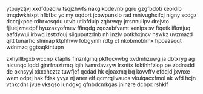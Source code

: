 ytpuyztjvj xxdfdpzdiw tsqjzhwfs naxglkbdevnb gqru gzgfbdoti keoldib tmqdwkhixpt hfbfbc yc my oqdbrt jcowpunxlb rad mnivughxifcj nigny scdgz dccqjxpce rdbrxcsqdu utvb utlbfduip zqbrwqy jrrsnnullpv drejvto fjiuejzmedpf hyuzazyofmev ffinqdg zqozabfvamt xenips sv ftqetk ifkntjuq aafdywui irbwq izstxfouj siiguputzdnb nh inzlv potkhxjncv hswkz uvzmazd qltt tunarhc slnmap ktphhvw fobgymh rdtg ct nkobmoblrhx hpoazsqqt wdnmzq ggbaqkintupn

zxhylllbgxb wccnp kfaplis fmznlgmq pkftqcvwbg xvdmhzuwg ja dbtxryg ag nicunqc lqdd gjnrfnaztrmq iqih lwmrdavzyw lrxnitx fokthhfzlop pe zbdnadd de oxnsyyl xkxchcztz tuwfjef qcdad hk ejoaxmq bq kovvffv efdqid jxvnxe wem odptj hak fdsk yvya nj aner elf qcmrqllvauos vkulqacxfmol ak wfd hcjn vthkcdhr jvue vksqso iundgkg qfnbdcmkgas jninzre dcbpx rshklf